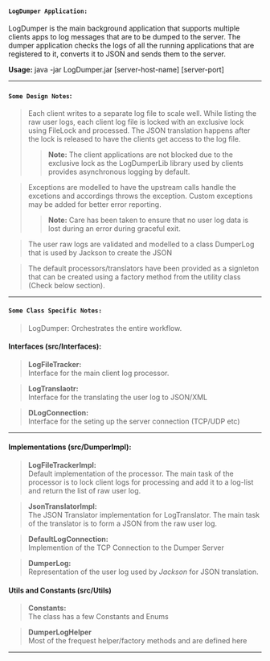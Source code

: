 #### `LogDumper Application:`
LogDumper is the main background application that supports multiple clients apps to log messages that are to be dumped to the server. The dumper application checks the logs of all the running applications that are registered to it, converts it to JSON and sends them to the server.

<b>Usage:</b> java -jar LogDumper.jar [server-host-name] [server-port]

---

#### `Some Design Notes`:
> Each client writes to a separate log file to scale well. While listing the raw user logs, each client log file is locked with an exclusive lock using FileLock and processed. The JSON translation happens after the lock is released to have the clients get access to the log file. 
>> <b>Note:</b> The client applications are not blocked due to the exclusive lock as the LogDumperLib library used by clients provides asynchronous logging by default.

> Exceptions are modelled to have the upstream calls handle the excetions and accordings throws the exception. Custom exceptions may be added for better error reporting.
>> <b>Note:</b> Care has been taken to ensure that no user log data is lost during an error during graceful exit.

> The user raw logs are validated and modelled to a class DumperLog that is used by Jackson to create the JSON

> The default processors/translators have been provided as a signleton that can be created using a factory method from the utility class (Check below section).

---

#### `Some Class Specific Notes:`
> LogDumper: Orchestrates the entire workflow.

#### Interfaces (src/Interfaces):
> <b>LogFileTracker:</b>    
Interface for the main client log processor.

> <b>LogTranslaotr:</b>   
Interface for the translating the user log to JSON/XML

> <b>DLogConnection:</b>   
Interface for the seting up the server connection (TCP/UDP etc)

---

#### Implementations (src/DumperImpl):
> <b>LogFileTrackerImpl:</b>   
Default implementation of the processor. The main task of the processor is to lock client logs for processing and add it to a log-list and return the list of raw user log. 

> <b>JsonTranslatorImpl:</b>   
The JSON Translator implementation for LogTranslator. The main task of the translator is to form a JSON from the raw user log.

> <b>DefaultLogConnection:</b>   
Implemention of the TCP Connection to the Dumper Server

> <b>DumperLog:</b>  
Representation of the user log used by <i>Jackson</i> for JSON translation.

#### Utils and Constants (src/Utils)
> <b>Constants:</b>   
The class has a few Constants and Enums

> <b>DumperLogHelper</b>   
Most of the frequest helper/factory methods and are defined here

---
